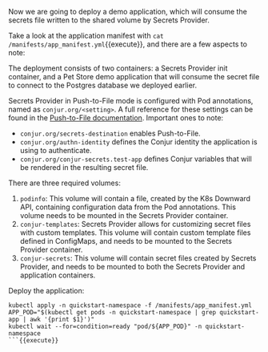 Now we are going to deploy a demo application, which will consume the secrets
file written to the shared volume by Secrets Provider.

Take a look at the application manifest with
`cat /manifests/app_manifest.yml`{{execute}},
and there are a few aspects to note:

The deployment consists of two containers: a Secrets Provider init container,
and a Pet Store demo application that will consume the secret file to connect to
the Postgres database we deployed earlier.

Secrets Provider in Push-to-File mode is configured with Pod annotations, named
as `conjur.org/<setting>`. A full reference for these settings can be found in
the [Push-to-File documentation](https://github.com/cyberark/secrets-provider-for-k8s/blob/main/PUSH_TO_FILE.md#reference-table-of-configuration-annotations). Important ones to note:
- `conjur.org/secrets-destination` enables Push-to-File.
- `conjur.org/authn-identity` defines the Conjur identity the application is
  using to authenticate.
- `conjur.org/conjur-secrets.test-app` defines Conjur variables that will be
  rendered in the resulting secret file.

There are three required volumes:
1. `podinfo`: This volume will contain a file, created by the K8s Downward
   API, containing configuration data from the Pod annotations. This volume
   needs to be mounted in the Secrets Provider container.
2. `conjur-templates`: Secrets Provider allows for customizing secret files
   with custom templates. This volume will contain custom template files
   defined in ConfigMaps, and needs to be mounted to the Secrets Provider
   container.
3. `conjur-secrets`: This volume will contain secret files created by Secrets
   Provider, and needs to be mounted to both the Secrets Provider and
   application containers.
  

Deploy the application:
```
kubectl apply -n quickstart-namespace -f /manifests/app_manifest.yml
APP_POD="$(kubectl get pods -n quickstart-namespace | grep quickstart-app | awk '{print $1}')"
kubectl wait --for=condition=ready "pod/${APP_POD}" -n quickstart-namespace
```{{execute}}
